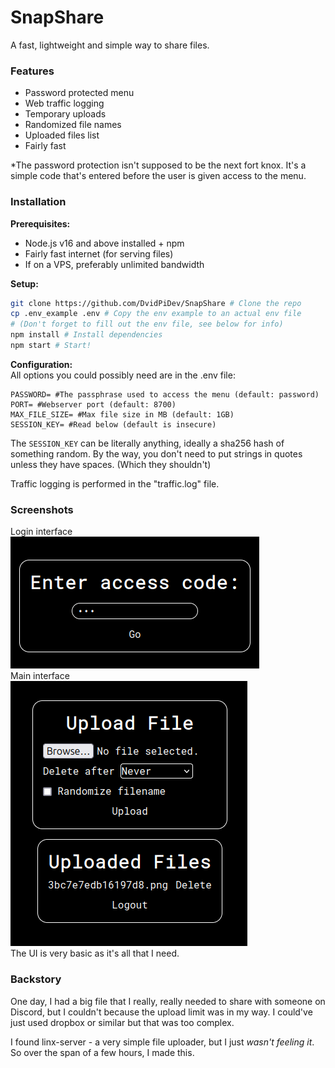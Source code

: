 # SnapShare
A fast, lightweight and simple way to share files. 

### Features
- Password protected menu
- Web traffic logging
- Temporary uploads
- Randomized file names
- Uploaded files list
- Fairly fast

*The password protection isn't supposed to be the next fort knox. It's a simple code that's entered before the user is given access to the menu.

### Installation
**Prerequisites:**
- Node.js v16 and above installed + npm
- Fairly fast internet (for serving files)
- If on a VPS, preferably unlimited bandwidth

**Setup:**
```bash
git clone https://github.com/DvidPiDev/SnapShare # Clone the repo
cp .env_example .env # Copy the env example to an actual env file
# (Don't forget to fill out the env file, see below for info)
npm install # Install dependencies
npm start # Start!
```

**Configuration:** \
All options you could possibly need are in the .env file:
```env
PASSWORD= #The passphrase used to access the menu (default: password)
PORT= #Webserver port (default: 8700)
MAX_FILE_SIZE= #Max file size in MB (default: 1GB)
SESSION_KEY= #Read below (default is insecure)
```
The `SESSION_KEY` can be literally anything, ideally a sha256 hash of something random. By the way, you don't need to put strings in quotes unless they have spaces. (Which they shouldn't) 

Traffic logging is performed in the "traffic.log" file.

### Screenshots
Login interface \
![1.png](githubassets/1.png "Login interface") \
Main interface \
![2.png](githubassets/2.png "Main interface") \
The UI is very basic as it's all that I need.

### Backstory
One day, I had a big file that I really, really needed to share with someone on Discord, but I couldn't because the upload limit was in my way. I could've just used dropbox or similar but that was too complex.

I found linx-server - a very simple file uploader, but I just *wasn't feeling it*. So over the span of a few hours, I made this.
